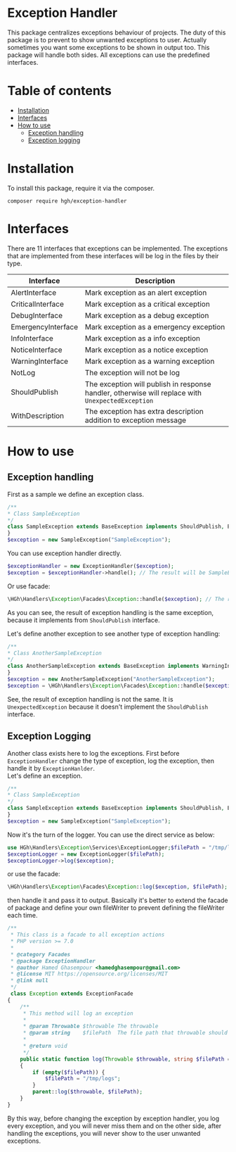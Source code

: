 # Exception Handler  
This package centralizes exceptions behaviour of projects. The duty of this package is to prevent to show unwanted exceptions to user. Actually sometimes you want  some exceptions to be shown in output too. This package will handle both sides.
All exceptions can use the predefined interfaces.   

# Table of contents
 - [Installation](#installation)
 - [Interfaces](#interfaces)
 - [How to use](#how-to-use)
   - [Exception handling](#exception-handling)
   - [Exception logging](#exception-logging)

# Installation
To install this package, require it via the composer.  
``` 
composer require hgh/exception-handler    
``` 

# Interfaces  
There are 11 interfaces that exceptions can be implemented. The exceptions that are implemented from these interfaces will be log in the files by their type.
  
|Interface|Description|  
|---|---|  
|AlertInterface|Mark exception as an alert exception|  
|CriticalInterface|Mark exception as a critical exception|  
|DebugInterface|Mark exception as a debug exception|  
|EmergencyInterface|Mark exception as a emergency exception|  
|InfoInterface|Mark exception as a info exception|  
|NoticeInterface|Mark exception as a notice exception|  
|WarningInterface|Mark exception as a warning exception|  
|NotLog|The exception will not be log|  
|ShouldPublish|The exception will publish in response handler, otherwise will replace with `UnexpectedException`|  
|WithDescription|The exception has extra description addition to exception message|  
  
# How to use  
## Exception handling
First as a sample we define an exception class.  
```php  
/**  
* Class SampleException  
*/  
class SampleException extends BaseException implements ShouldPublish, ErrorInterface {  
}  
$exception = new SampleException("SampleException");  
```  
You can use exception handler directly.   
```php  
$exceptionHandler = new ExceptionHandler($exception);  
$exception = $exceptionHandler->handle(); // The result will be SampleException class
```  
Or use facade:  
```php  
\HGh\Handlers\Exception\Facades\Exception::handle($exception); // The result will be SampleException class
```  
As you can see, the result of exception handling is the same exception, because it implements from `ShouldPublish` interface. 
  
Let's define another exception to see another type of exception handling:  
```php  
/**  
* Class AnotherSampleException  
*/  
class AnotherSampleException extends BaseException implements WarningInterface {  
}  
$exception = new AnotherSampleException("AnotherSampleException");  
$exception = \HGh\Handlers\Exception\Facades\Exception::handle($exception); // The result will UnexpectedException  
```  
See, the result of exception handling is not the same. It is `UnexpectedException` because it doesn't implement the `ShouldPublish` interface.   
  
## Exception Logging
Another class exists here to log the exceptions. First before `ExceptionHandler` change the type of exception, log the exception, then handle it by `ExceptionHanlder`.  
Let's define an exception.  
```php  
/**  
* Class SampleException  
*/  
class SampleException extends BaseException implements ShouldPublish, ErrorInterface {  
}  
$exception = new SampleException("SampleException");
```  
  
Now it's the turn of the logger. You can use the direct service as below:  
```php
use HGh\Handlers\Exception\Services\ExceptionLogger;$filePath = "/tmp/logs";  
$exceptionLogger = new ExceptionLogger($filePath);  
$exceptionLogger->log($exception);  
``` 
or use the facade:  
```php  
\HGh\Handlers\Exception\Facades\Exception::log($exception, $filePath);  
```  
then handle it and pass it to output.
Basically it's better to extend the facade of package and define your own fileWriter to prevent defining the fileWriter each time.
```php
/**  
 * This class is a facade to all exception actions 
 * PHP version >= 7.0
 * 
 * @category Facades  
 * @package ExceptionHandler  
 * @author Hamed Ghasempour <hamedghasempour@gmail.com>  
 * @license MIT https://opensource.org/licenses/MIT  
 * @link null  
 */
 class Exception extends ExceptionFacade  
{  
    /**
     * This method will log an exception
     *
     * @param Throwable $throwable The throwable
     * @param string    $filePath  The file path that throwable should be log into
     *
     * @return void
     */
    public static function log(Throwable $throwable, string $filePath = null)
    {
        if (empty($filePath)) {
            $filePath = "/tmp/logs";
        }
        parent::log($throwable, $filePath);
    }
}
```
By this way, before changing the exception by exception handler, you log every exception, and you will never miss them and on the other side, after handling the exceptions, you will never show to the user unwanted exceptions.